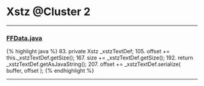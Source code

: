 # Xstz @Cluster 2

***

### [FFData.java](https://searchcode.com/codesearch/view/97384199/)
{% highlight java %}
83. private Xstz _xstzTextDef;
105.         offset += this._xstzTextDef.getSize();
167.         size += _xstzTextDef.getSize();
192.     return _xstzTextDef.getAsJavaString();
207.         offset += _xstzTextDef.serialize( buffer, offset );
{% endhighlight %}

***

